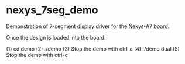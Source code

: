 # nexys_7seg_demo

Demonstration of 7-segment display driver for the Nexys-A7 board.

Once the design is loaded into the board:

(1) cd demo
(2) ./demo
(3) Stop the demo with ctrl-c
(4) ./demo dual
(5) Stop the demo with ctrl-c




